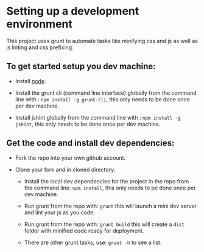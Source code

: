 # Setting up a development environment

This project uses grunt to automate tasks like minifying css and js as well as js linting and css prefixing.

## To get started setup you dev machine:

- Install [node](http://nodejs.org).

- Install the grunt cli (command line interface) globally from the command line with : `npm install -g grunt-cli`, this only needs to be done once per dev machine.

- Install jshint globally from the command line with : `npm install -g jshint`, this only needs to be done once per dev machine.

## Get the code and install dev dependencies:

- Fork the repo into your own github account.

- Clone your fork and in cloned directory:

  - Install the local dev dependencies for the project in the repo from the command line: `npm install`, this only needs to be done once per dev machine.

  - Run grunt from the repo with: `grunt` this will launch a mini dev server and lint your js as you code.

  - Run grunt from the repo with: `grunt build` this will create a `dist` folder with minified code ready for deployment.

  - There are other grunt tasks, use: `grunt -h` to see a list.

